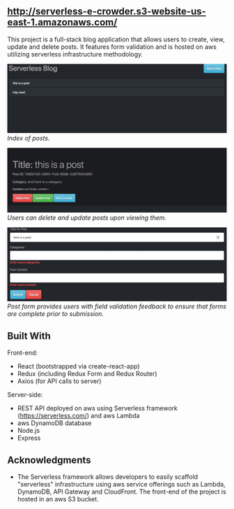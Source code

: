 ## http://serverless-e-crowder.s3-website-us-east-1.amazonaws.com/

This project is a full-stack blog application that allows users to create, view, update and delete posts. It features form validation and is hosted on aws utilizing serverless infrastructure methodology.

![alt text](/post1.jpg?raw=true "Index")
_Index of posts._

![alt text](/post3.jpg?raw=true "Post")
_Users can delete and update posts upon viewing them._

![alt text](/post2.jpg?raw=true "Form")
_Post form provides users with field validation feedback to ensure that forms are complete prior to submission._

## Built With

Front-end:

* React (bootstrapped via create-react-app)
* Redux (including Redux Form and Redux Router)
* Axios (for API calls to server)

Server-side:

* REST API deployed on aws using Serverless framework (https://serverless.com/) and aws Lambda
* aws DynamoDB database
* Node.js
* Express

## Acknowledgments

* The Serverless framework allows developers to easily scaffold "serverless" infrastructure using aws service offerings such as Lambda, DynamoDB, API Gateway and CloudFront. The front-end of the project is hosted in an aws S3 bucket.
